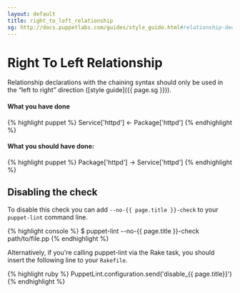 ```yaml
---
layout: default
title: right_to_left_relationship
sg: http://docs.puppetlabs.com/guides/style_guide.html#relationship-declarations
---
```


# Right To Left Relationship

Relationship declarations with the chaining syntax should only be used in the
“left to right” direction ([style guide]({{ page.sg }})).

#### What you have done
{% highlight puppet %}
Service['httpd'] <- Package['httpd']
{% endhighlight %}

#### What you should have done:
{% highlight puppet %}
Package['httpd'] -> Service['httpd']
{% endhighlight %}

## Disabling the check

To disable this check you can add `--no-{{ page.title }}-check` to your
`puppet-lint` command line.

{% highlight console %}
$ puppet-lint --no-{{ page.title }}-check path/to/file.pp
{% endhighlight %}

Alternatively, if you're calling puppet-lint via the Rake task, you should
insert the following line to your `Rakefile`.

{% highlight ruby %}
PuppetLint.configuration.send('disable_{{ page.title}}')
{% endhighlight %}
